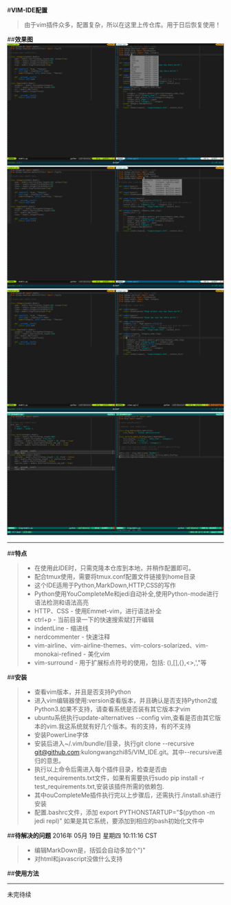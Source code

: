 #**VIM-IDE配置**

>由于vim插件众多，配置复杂，所以在这里上传仓库。用于日后恢复使用！

##**效果图**
![VIM-IDE1](https://github.com/kulongwangzhi85/VIM_IDE/blob/master/img/vim_ide01.png)
![VIM-IDE3](https://github.com/kulongwangzhi85/VIM_IDE/blob/master/img/vim-ide2.png)
![VIM-IDE3](https://github.com/kulongwangzhi85/VIM_IDE/blob/master/img/vim-ide3.png)
![VIM-IDE4](https://github.com/kulongwangzhi85/VIM_IDE/blob/master/img/vim_ide4.png)

---
##**特点**
> - 在使用此IDE时，只需克隆本仓库到本地，并稍作配置即可。
> - 配合tmux使用，需要将tmux.conf配置文件链接到home目录
> - 这个IDE适用于Python,MarkDown,HTTP,CSS的写作
> - Python使用YouCompleteMe和jedi自动补全,使用Python-mode进行语法检测和语法高亮
> - HTTP、CSS - 使用Emmet-vim，进行语法补全
> - ctrl+p - 当前目录一下的快速搜索斌打开编辑
> - indentLine - 缩进线
> - nerdcommenter - 快速注释
> - vim-airline、vim-airline-themes、vim-colors-solarized、vim-monokai-refined - 美化vim
> - vim-surround - 用于扩展标点符号的使用，包括: (),[],{},<>,',"等

##**安装**
> - 查看vim版本，并且是否支持Python
> - 进入vim编辑器使用:version查看版本，并且确认是否支持Python2或Python3.如果不支持，请查看系统是否装有其它版本才vim
> -  ubuntu系统执行update-alternatives --config vim,查看是否由其它版本的vim.我这系统就有好几个版本。有的支持，有的不支持
> - 安装PowerLine字体
> - 安装后进入~/.vim/bundle/目录，执行git clone --recursive git@github.com:kulongwangzhi85/VIM_IDE.git。其中--recursive递归的意思。
> - 执行以上命令后需进入每个插件目录，检查是否由test_requirements.txt文件，如果有需要执行sudo pip install -r test_requirements.txt,安装该插件所需的依赖包.
> - 其中ouCompleteMe插件执行完以上步骤后，还需执行./install.sh进行安装
> - 配置.bashrc文件，添加	export PYTHONSTARTUP="$(python -m jedi repl)"	如果是其它系统，要添加到相应的bash初始化文件中

##**待解决的问题**
2016年 05月 19日 星期四 10:11:16 CST
> - 编辑MarkDown是，括弧会自动多加个")" 
> - 对html和javascript没做什么支持

##**使用方法**




---
未完待续

